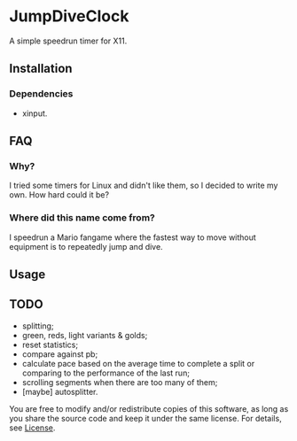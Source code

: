 # JumpDiveClock

A simple speedrun timer for X11.

## Installation

### Dependencies

* xinput.

## FAQ

### Why?

I tried some timers for Linux and didn't like them, so I decided to write my own. How hard could it be?

### Where did this name come from?

I speedrun a Mario fangame where the fastest way to move without equipment is to repeatedly jump and dive.

## Usage

## TODO

* splitting;
* green, reds, light variants & golds;
* reset statistics;
* compare against pb;
* calculate pace based on the average time to complete a split or comparing to the performance of the last run;
* scrolling segments when there are too many of them;
* [maybe] autosplitter.

You are free to modify and/or redistribute copies of this software, as long as you share the source code and keep it
under the same license. For details, see [License](LICENSE).
